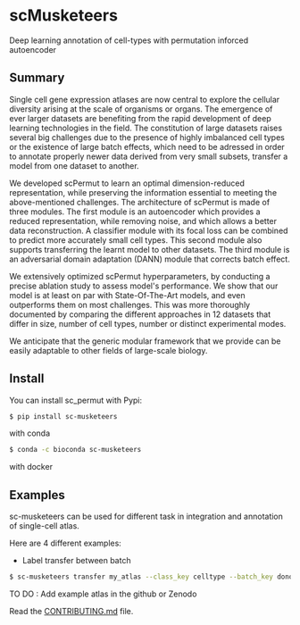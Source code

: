 # scMusketeers
Deep learning annotation of cell-types with permutation inforced autoencoder



## Summary

Single cell gene expression atlases are now central to explore the cellular diversity arising at the scale of organisms or organs. The emergence of ever larger datasets are benefiting from the rapid development of deep learning technologies in the field. The constitution of large datasets raises several big challenges due to the presence of highly imbalanced cell types or the existence of large batch effects, which need to be adressed in order to annotate properly newer data derived from very small subsets, transfer a model from one dataset to another.

We developed scPermut to learn an optimal dimension-reduced representation, while preserving the  information essential to meeting the above-mentioned challenges. The architecture of scPermut is made of three modules. The first module is an autoencoder which provides a reduced representation, while removing noise, and which allows a better data reconstruction. A classifier module with its focal loss can be combined to predict more accurately small cell types. This second module also supports transferring the learnt model to other datasets. The third module is an adversarial domain adaptation (DANN) module that corrects batch effect.

We extensively optimized scPermut hyperparameters, by conducting a precise ablation study to assess model's performance. We show that our model is at least on par with State-Of-The-Art models, and even outperforms them on most challenges. This was more thoroughly documented by comparing the different approaches in 12 datasets that differ in size, number of cell types, number or distinct experimental modes.

We anticipate that the generic modular framework that we provide can be easily adaptable to other fields of large-scale biology.



## Install

You can install sc_permut with Pypi:

```bash
$ pip install sc-musketeers
```
with conda

```bash
$ conda -c bioconda sc-musketeers
```

with docker


## Examples

sc-musketeers can be used for different task in integration and annotation of single-cell atlas. 

Here are 4 different examples:

- Label transfer between batch

```bash
$ sc-musketeers transfer my_atlas --class_key celltype --batch_key donor
```



TO DO : Add example atlas in the github or Zenodo


Read the [CONTRIBUTING.md](docs/contributing.md) file.

